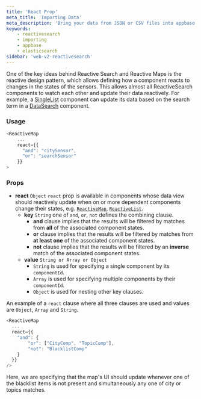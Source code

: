 ```yaml
---
title: 'React Prop'
meta_title: 'Importing Data'
meta_description: 'Bring your data from JSON or CSV files into appbase.io via the Import GUI.'
keywords:
    - reactivesearch
    - importing
    - appbase
    - elasticsearch
sidebar: 'web-v2-reactivesearch'
---
```


One of the key ideas behind Reactive Search and Reactive Maps is the reactive design pattern, which allows defining how a component reacts to changes in the states of the sensors. This allows almost all ReactiveSearch components to watch each other and update their data reactively. For example, a [SingleList](/list-components/singlelist.html) component can update its data based on the search term in a [DataSearch](/search-components/datasearch.html) component.

### Usage

```javascript
<ReactiveMap
    ...
    react={{
      "and": "citySensor",
      "or": "searchSensor"
    }}
>
```

### Props

-   **react** `Object`
    `react` prop is available in components whose data view should reactively update when on or more dependent components change their states, e.g. [`ReactiveMap`](/map-components/reactivemap.html), [`ReactiveList`](/basic-components/reactivelist.html).
    -   **key** `String`
        one of `and`, `or`, `not` defines the combining clause.
        -   **and** clause implies that the results will be filtered by matches from **all** of the associated component states.
        -   **or** clause implies that the results will be filtered by matches from **at least one** of the associated component states.
        -   **not** clause implies that the results will be filtered by an **inverse** match of the associated component states.
    -   **value** `String or Array or Object`
        -   `String` is used for specifying a single component by its `componentId`.
        -   `Array` is used for specifying multiple components by their `componentId`.
        -   `Object` is used for nesting other key clauses.

An example of a `react` clause where all three clauses are used and values are `Object`, `Array` and `String`.

```js
<ReactiveMap
  ...
  react={{
    "and": {
        "or": ["CityComp", "TopicComp"],
        "not": "BlacklistComp"
    }
  }}
/>
```

Here, we are specifying that the map's UI should update whenever one of the blacklist items is not present and simultaneously any one of city or topics matches.
